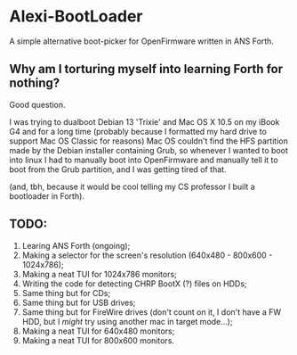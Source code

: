 # Alexi-BootLoader
A simple alternative boot-picker for OpenFirmware written in ANS Forth.

## Why am I torturing myself into learning Forth for nothing?
Good question.

I was trying to dualboot Debian 13 'Trixie' and Mac OS X 10.5 on my iBook G4 and for a long time (probably because I formatted my hard drive to support Mac OS Classic for reasons) Mac OS couldn't find the HFS partition made by the Debian installer containing Grub, so whenever I wanted to boot into linux I had to manually boot into OpenFirmware and manually tell it to boot from the Grub partition, and I was getting tired of that.

(and, tbh, because it would be cool telling my CS professor I built a bootloader in Forth).

## TODO:
1. Learing ANS Forth (ongoing);
2. Making a selector for the screen's resolution (640x480 - 800x600 - 1024x786);
3. Making a neat TUI for 1024x786 monitors;
4. Writing the code for detecting CHRP BootX (?) files on HDDs;
5. Same thing but for CDs;
6. Same thing but for USB drives;
7. Same thing but for FireWire drives (don't count on it, I don't have a FW HDD, but I *might* try using another mac in target mode...);
8. Making a neat TUI for 640x480 monitors;
9. Making a neat TUI for 800x600 monitors.
